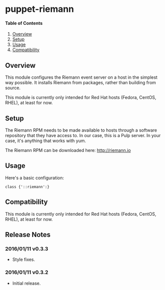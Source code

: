 # puppet-riemann

#### Table of Contents

 1. [Overview](#overview)
 2. [Setup](#setup)
 3. [Usage](#usage)
 4. [Compatibility](#compatibility)

## Overview

This module configures the Riemann event server on a host in the simplest way
possible. It installs Riemann from packages, rather than building from source.

This module is currently only intended for Red Hat hosts (Fedora, CentOS,
RHEL), at least for now.

## Setup

The Riemann RPM needs to be made available to hosts through a software
repository that they have access to. In our case, this is a Pulp server. In
your case, it's anything that works with yum.

The Riemann RPM can be downloaded here: http://riemann.io

## Usage

Here's a basic configuration:

```puppet
class {'::riemann':}
```

## Compatibility

This module is currently only intended for Red Hat hosts (Fedora, CentOS,
RHEL), at least for now.

## Release Notes

### 2016/01/11 v0.3.3

- Style fixes.

### 2016/01/11 v0.3.2

- Initial release.
